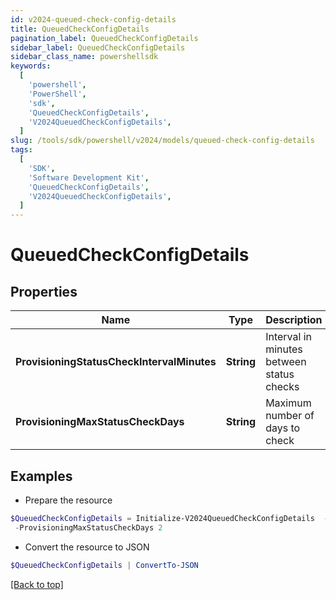 ```yaml
---
id: v2024-queued-check-config-details
title: QueuedCheckConfigDetails
pagination_label: QueuedCheckConfigDetails
sidebar_label: QueuedCheckConfigDetails
sidebar_class_name: powershellsdk
keywords:
  [
    'powershell',
    'PowerShell',
    'sdk',
    'QueuedCheckConfigDetails',
    'V2024QueuedCheckConfigDetails',
  ]
slug: /tools/sdk/powershell/v2024/models/queued-check-config-details
tags:
  [
    'SDK',
    'Software Development Kit',
    'QueuedCheckConfigDetails',
    'V2024QueuedCheckConfigDetails',
  ]
---
```


# QueuedCheckConfigDetails

## Properties

| Name | Type | Description | Notes |
| --- | --- | --- | --- |
| **ProvisioningStatusCheckIntervalMinutes** | **String** | Interval in minutes between status checks | [required] |
| **ProvisioningMaxStatusCheckDays** | **String** | Maximum number of days to check | [required] |

## Examples

- Prepare the resource

```powershell
$QueuedCheckConfigDetails = Initialize-V2024QueuedCheckConfigDetails  -ProvisioningStatusCheckIntervalMinutes 30 `
 -ProvisioningMaxStatusCheckDays 2
```

- Convert the resource to JSON

```powershell
$QueuedCheckConfigDetails | ConvertTo-JSON
```

[[Back to top]](#)
